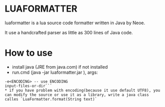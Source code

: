 LUAFORMATTER
=====================
luaformatter is a lua source code formatter written in Java by Neoe.

It use a handcrafted parser as little as 300 lines of Java code.

# How to use
* install java (JRE from java.com) if not installed
* run.cmd (java -jar luaformatter.jar <args>),
args: 
```-o  -- overwrite source
-e<ENCODING> -- use ENCODING
input-files-or-dir```
* if you have problem with encoding(because it use default UTF8), you can modify the source or use it as a library, write a java class calles `LuaFormatter.format(String text)`

